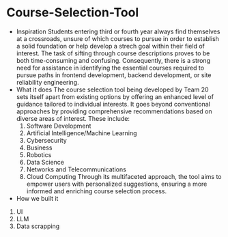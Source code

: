# Course-Selection-Tool
- Inspiration
Students entering third or fourth year always find themselves at a crossroads, unsure of which courses to pursue in order to establish a solid foundation or help develop a strech goal within their field of interest. The task of sifting through course descriptions proves to be both time-consuming and confusing. Consequently, there is a strong need for assistance in identifying the essential courses required to pursue paths in frontend development, backend development, or site reliability engineering.
- What it does
The course selection tool being developed by Team 20 sets itself apart from existing options by offering an enhanced level of guidance tailored to individual interests. It goes beyond conventional approaches by providing comprehensive recommendations based on diverse areas of interest. These include:
    1. Software Development
    2. Artificial Intelligence/Machine Learning
    3. Cybersecurity
    4. Business
    5. Robotics
    6. Data Science
    7. Networks and Telecommunications
    8. Cloud Computing
Through its multifaceted approach, the tool aims to empower users with personalized suggestions, ensuring a more informed and enriching course selection process.
- How we built it
1. UI
2. LLM
3. Data scrapping 

